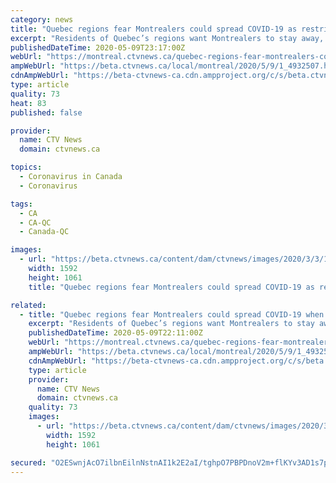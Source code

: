 ```yaml
---
category: news
title: "Quebec regions fear Montrealers could spread COVID-19 as restrictions lift"
excerpt: "Residents of Quebec’s regions want Montrealers to stay away, considering the city has the highest concentration of COVID-19 infections in Canada."
publishedDateTime: 2020-05-09T23:17:00Z
webUrl: "https://montreal.ctvnews.ca/quebec-regions-fear-montrealers-could-spread-covid-19-as-restrictions-lift-1.4932507"
ampWebUrl: "https://beta.ctvnews.ca/local/montreal/2020/5/9/1_4932507.html"
cdnAmpWebUrl: "https://beta-ctvnews-ca.cdn.ampproject.org/c/s/beta.ctvnews.ca/local/montreal/2020/5/9/1_4932507.html"
type: article
quality: 73
heat: 83
published: false

provider:
  name: CTV News
  domain: ctvnews.ca

topics:
  - Coronavirus in Canada
  - Coronavirus

tags:
  - CA
  - CA-QC
  - Canada-QC

images:
  - url: "https://beta.ctvnews.ca/content/dam/ctvnews/images/2020/3/3/1_4836668.jpg?cache_timestamp=1583252520149"
    width: 1592
    height: 1061
    title: "Quebec regions fear Montrealers could spread COVID-19 as restrictions lift"

related:
  - title: "Quebec regions fear Montrealers could spread COVID-19 when roadblocks lift"
    excerpt: "Residents of Quebec’s regions want Montrealers to stay away, considering the city has the highest concentration of COVID-19 infections in Canada."
    publishedDateTime: 2020-05-09T22:11:00Z
    webUrl: "https://montreal.ctvnews.ca/quebec-regions-fear-montrealers-could-spread-covid-19-when-roadblocks-lift-1.4932507"
    ampWebUrl: "https://beta.ctvnews.ca/local/montreal/2020/5/9/1_4932507.html"
    cdnAmpWebUrl: "https://beta-ctvnews-ca.cdn.ampproject.org/c/s/beta.ctvnews.ca/local/montreal/2020/5/9/1_4932507.html"
    type: article
    provider:
      name: CTV News
      domain: ctvnews.ca
    quality: 73
    images:
      - url: "https://beta.ctvnews.ca/content/dam/ctvnews/images/2020/3/3/1_4836668.jpg?cache_timestamp=1583252520149"
        width: 1592
        height: 1061

secured: "O2ESwnjAcO7ilbnEilnNstnAI1k2E2aI/tghpO7PBPDnoV2m+flKYv3AD1s7p64T6N/ad8Fqf0P+hrcePrOPuPa5+efFUAPGde+eRE4VRBppqD8S8XJt1c3QEry8Kdt56rLdQH4VBXqeMPJVEIHAU3s8pJpxMopVlt9iWVwUJ5buPF4cG8kV13F1lGNhe4kZFBdJR1gg0ag6sdkmxm8HfBtzwWlWLt/EKaWtcKjtDF7w5S2cn2F1jF70B9bnm82vhcQSWq5OSw0wuq3Fz5wqZdCVoB5RB16vWwqqmhKvFYvMCIb+wZ+kDmQ5Qt05UQC0TI/D4E+cjk3LCpwTlhecilS2GVO3BbEoOFmO14HDncWPvHI2+qBg17dUimmKbzbu7UIB7oW01MHwmeZc6zhYLB5grLHTrjf/lKWXulJY3rT4d5nr5NnlCVn+3ZIunRdNHXWqzEY5t2B1Svuy/IZ550iZg1VBdwl1iCcOPk61ZL8=;oKuI2ax42tHISWHYDNlq2Q=="
---
```


